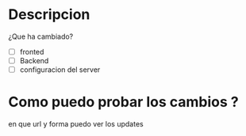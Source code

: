 # Descripcion
¿Que ha cambiado?

- [ ] fronted
- [ ] Backend
- [ ] configuracion del server

# Como puedo probar los cambios ?
en que url y forma puedo ver los updates
